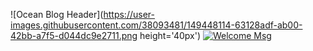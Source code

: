 <!--### Hi there 👋 -->

![Ocean Blog Header](https://user-images.githubusercontent.com/38093481/149448114-63128adf-ab00-42bb-a7f5-d044dc9e2711.png height='40px')
[![Welcome Msg](https://readme-typing-svg.herokuapp.com/?lines=Hi+there+👋;Thanks+for+stopping+by!;I'm+)](https://git.io/typing-svg)
<!--
**ParishBen/ParishBen** is a ✨ _special_ ✨ repository because its `README.md` (this file) appears on your GitHub profile.

Here are some ideas to get you started:

- 🔭 I’m currently working on ...
- 🌱 I’m currently learning ...
- 👯 I’m looking to collaborate on ...
- 🤔 I’m looking for help with ...
- 💬 Ask me about ...
- 📫 How to reach me: ...
- 😄 Pronouns: ...
- ⚡ Fun fact: ...
-->
